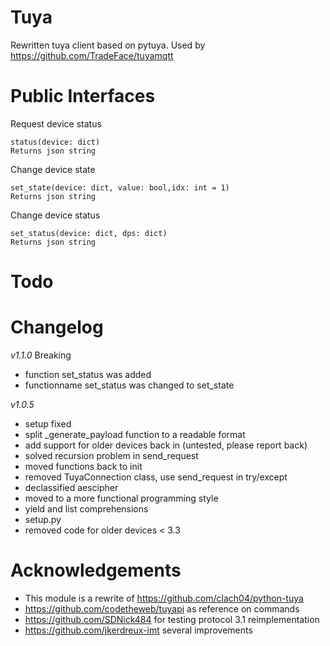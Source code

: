 Tuya
===================

Rewritten tuya client based on pytuya. Used by https://github.com/TradeFace/tuyamqtt

Public Interfaces
==================

Request device status
```
status(device: dict)
Returns json string
```

Change device state
```
set_state(device: dict, value: bool,idx: int = 1)
Returns json string
```

Change device status
```
set_status(device: dict, dps: dict)
Returns json string
```


Todo
==================


Changelog
==================
*v1.1.0* Breaking
- function set_status was added
- functionname set_status was changed to set_state

*v1.0.5*
- setup fixed
- split _generate_payload function to a readable format
- add support for older devices back in (untested, please report back)
- solved recursion problem in send_request
- moved functions back to init
- removed TuyaConnection class, use send_request in try/except
- declassified aescipher
- moved to a more functional programming style
- yield and list comprehensions
- setup.py
- removed code for older devices < 3.3 

Acknowledgements
=================
- This module is a rewrite of https://github.com/clach04/python-tuya
- https://github.com/codetheweb/tuyapi as reference on commands 
- https://github.com/SDNick484 for testing protocol 3.1 reimplementation
- https://github.com/jkerdreux-imt several improvements